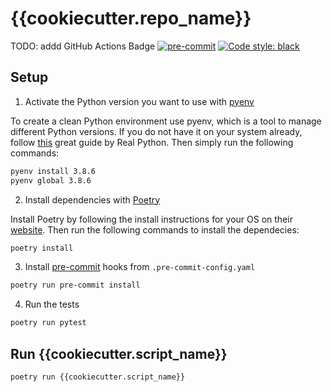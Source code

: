 # {{cookiecutter.repo_name}}

TODO: addd GitHub Actions Badge
[![pre-commit](https://img.shields.io/badge/pre--commit-enabled-brightgreen?logo=pre-commit&logoColor=white)](https://github.com/pre-commit/pre-commit)
[![Code style: black](https://img.shields.io/badge/code%20style-black-000000.svg)](https://github.com/psf/black)

## Setup

1. Activate the Python version you want to use with [pyenv](https://github.com/pyenv/pyenv)

To create a clean Python environment use pyenv, which is a tool to manage
different Python versions. If you do not have it on your system already, follow
[this](https://realpython.com/intro-to-pyenv/) great guide by Real Python. Then
simply run the following commands:

```bash
pyenv install 3.8.6
pyenv global 3.8.6
```

2. Install dependencies with [Poetry](https://python-poetry.org)

Install Poetry by following the install instructions for your OS on their
[website](https://python-poetry.org/docs/#installation). Then run the following
commands to install the dependecies:

```bash
poetry install
```

3. Install [pre-commit](https://pre-commit.com) hooks from `.pre-commit-config.yaml`

```bash
poetry run pre-commit install
```

4. Run the tests

```bash
poetry run pytest
```

## Run {{cookiecutter.script_name}}

```bash
poetry run {{cookiecutter.script_name}}
```
